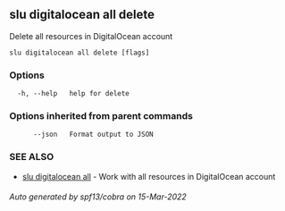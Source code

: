 ## slu digitalocean all delete

Delete all resources in DigitalOcean account

```
slu digitalocean all delete [flags]
```

### Options

```
  -h, --help   help for delete
```

### Options inherited from parent commands

```
      --json   Format output to JSON
```

### SEE ALSO

* [slu digitalocean all](slu_digitalocean_all.md)	 - Work with all resources in DigitalOcean account

###### Auto generated by spf13/cobra on 15-Mar-2022
